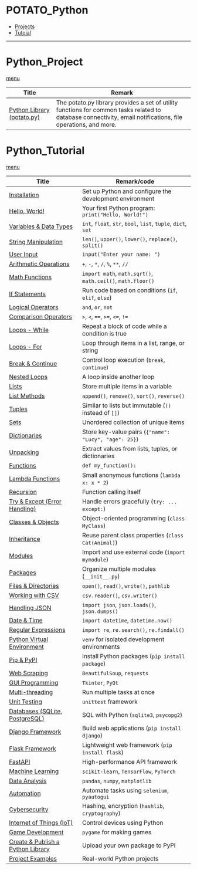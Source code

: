 # POTATO_Python

* [Projects](#python_project)
* [Tutoial](#python_tutorial)
---

# Python_Project
[menu](#potato_python)

| Title    | Remark  |
| --------------| -----|
| [Python Library (potato.py) ](https://github.com/potatoscript/potatopython)|The potato.py library provides a set of utility functions for common tasks related to database connectivity, email notifications, file operations, and more.   |


# Python_Tutorial  
[menu](#potato_python)

| Title    | Remark/code  |  
| -------------| -----|  
| [Installation](https://github.com/potatoscript/python/wiki/Installation) | Set up Python and configure the development environment |  
| [Hello, World!](https://github.com/potatoscript/python/wiki/Hello-World) | Your first Python program: `print("Hello, World!")` |  
| [Variables & Data Types](https://github.com/potatoscript/python/wiki/Variables) | `int`, `float`, `str`, `bool`, `list`, `tuple`, `dict`, `set` |  
| [String Manipulation](https://github.com/potatoscript/python/wiki/String) | `len()`, `upper()`, `lower()`, `replace()`, `split()` |  
| [User Input](https://github.com/potatoscript/python/wiki/User-Input) | `input("Enter your name: ")` |  
| [Arithmetic Operations](https://github.com/potatoscript/python/wiki/Arithmetic-Operations) | `+`, `-`, `*`, `/`, `%`, `**`, `//` |  
| [Math Functions](https://github.com/potatoscript/python/wiki/Math-Functions) | `import math`, `math.sqrt()`, `math.ceil()`, `math.floor()` |  
| [If Statements](https://github.com/potatoscript/python/wiki/If-Statement) | Run code based on conditions (`if`, `elif`, `else`) |  
| [Logical Operators](https://github.com/potatoscript/python/wiki/Logical-Operators) | `and`, `or`, `not` |  
| [Comparison Operators](https://github.com/potatoscript/python/wiki/Comparison-Operators) | `>`, `<`, `==`, `>=`, `<=`, `!=` |  
| [Loops - While](https://github.com/potatoscript/python/wiki/While-Loops) | Repeat a block of code while a condition is true |  
| [Loops - For](https://github.com/potatoscript/python/wiki/For-Loops) | Loop through items in a list, range, or string |  
| [Break & Continue](https://github.com/potatoscript/python/wiki/Break-Continue) | Control loop execution (`break`, `continue`) |  
| [Nested Loops](https://github.com/potatoscript/python/wiki/Nested-Loops) | A loop inside another loop |  
| [Lists](https://github.com/potatoscript/python/wiki/Lists) | Store multiple items in a variable |  
| [List Methods](https://github.com/potatoscript/python/wiki/List-Methods) | `append()`, `remove()`, `sort()`, `reverse()` |  
| [Tuples](https://github.com/potatoscript/python/wiki/Tuples) | Similar to lists but immutable (`()` instead of `[]`) |  
| [Sets](https://github.com/potatoscript/python/wiki/Sets) | Unordered collection of unique items |  
| [Dictionaries](https://github.com/potatoscript/python/wiki/Dictionaries) | Store key-value pairs (`{"name": "Lucy", "age": 25}`) |  
| [Unpacking](https://github.com/potatoscript/python/wiki/Unpacking) | Extract values from lists, tuples, or dictionaries |  
| [Functions](https://github.com/potatoscript/python/wiki/Functions) | `def my_function():` |  
| [Lambda Functions](https://github.com/potatoscript/python/wiki/Lambda) | Small anonymous functions (`lambda x: x * 2`) |  
| [Recursion](https://github.com/potatoscript/python/wiki/Recursion) | Function calling itself |  
| [Try & Except (Error Handling)](https://github.com/potatoscript/python/wiki/Exceptions) | Handle errors gracefully (`try: ... except:`) |  
| [Classes & Objects](https://github.com/potatoscript/python/wiki/Class) | Object-oriented programming (`class MyClass`) |  
| [Inheritance](https://github.com/potatoscript/python/wiki/Inheritance) | Reuse parent class properties (`class Cat(Animal)`) |  
| [Modules](https://github.com/potatoscript/python/wiki/Modules) | Import and use external code (`import mymodule`) |  
| [Packages](https://github.com/potatoscript/python/wiki/Packages) | Organize multiple modules (`__init__.py`) |  
| [Files & Directories](https://github.com/potatoscript/python/wiki/Files-Directories) | `open()`, `read()`, `write()`, `pathlib` |  
| [Working with CSV](https://github.com/potatoscript/python/wiki/Writing-CSV) | `csv.reader()`, `csv.writer()` |  
| [Handling JSON](https://github.com/potatoscript/python/wiki/JSON) | `import json`, `json.loads()`, `json.dumps()` |  
| [Date & Time](https://github.com/potatoscript/python/wiki/DateTime) | `import datetime`, `datetime.now()` |  
| [Regular Expressions](https://github.com/potatoscript/python/wiki/Regex) | `import re`, `re.search()`, `re.findall()` |  
| [Python Virtual Environment](https://github.com/potatoscript/python/wiki/Create-Virtual-Environment) | `venv` for isolated development environments |  
| [Pip & PyPI](https://github.com/potatoscript/python/wiki/Pypi-Pip) | Install Python packages (`pip install package`) |  
| [Web Scraping](https://github.com/potatoscript/python/wiki/Web-Scraping) | `BeautifulSoup`, `requests` |  
| [GUI Programming](https://github.com/potatoscript/python/wiki/Create-GUI) | `Tkinter`, `PyQt` |  
| [Multi-threading](https://github.com/potatoscript/python/wiki/Threading) | Run multiple tasks at once |  
| [Unit Testing](https://github.com/potatoscript/python/wiki/Unit-Testing) | `unittest` framework |  
| [Databases (SQLite, PostgreSQL)](https://github.com/potatoscript/python/wiki/Databases) | SQL with Python (`sqlite3`, `psycopg2`) |  
| [Django Framework](https://github.com/potatoscript/python/wiki/django) | Build web applications (`pip install django`) |  
| [Flask Framework](https://github.com/potatoscript/python/wiki/flask) | Lightweight web framework (`pip install flask`) |  
| [FastAPI](https://github.com/potatoscript/python/wiki/FastAPI) | High-performance API framework |  
| [Machine Learning](https://github.com/potatoscript/python/wiki/Machine-Learning) | `scikit-learn`, `TensorFlow`, `PyTorch` |  
| [Data Analysis](https://github.com/potatoscript/python/wiki/Data-Analysis) | `pandas`, `numpy`, `matplotlib` |  
| [Automation](https://github.com/potatoscript/python/wiki/Automation) | Automate tasks using `selenium`, `pyautogui` |  
| [Cybersecurity](https://github.com/potatoscript/python/wiki/Cybersecurity) | Hashing, encryption (`hashlib`, `cryptography`) |  
| [Internet of Things (IoT)](https://github.com/potatoscript/python/wiki/IoT) | Control devices using Python |  
| [Game Development](https://github.com/potatoscript/python/wiki/Game-Development) | `pygame` for making games |  
| [Create & Publish a Python Library](https://github.com/potatoscript/python/wiki/Create-Library-PYPI) | Upload your own package to PyPI |  
| [Project Examples](https://github.com/potatoscript/python/wiki/Example) | Real-world Python projects |  
